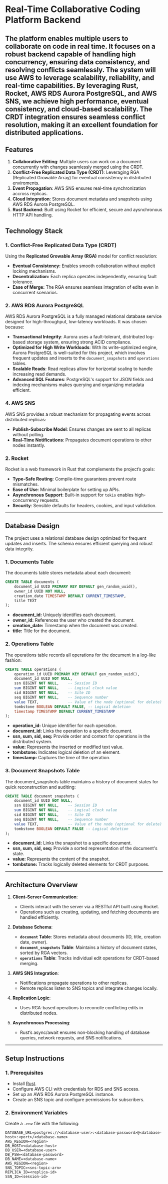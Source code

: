 # Real-Time Collaborative Coding Platform Backend
The platform enables multiple users to collaborate on code in real time. It focuses on a robust backend capable of handling high concurrency, ensuring data consistency, and resolving conflicts seamlessly. The system will use AWS to leverage scalability, reliability, and real-time capabilities. By leveraging Rust, Rocket, AWS RDS Aurora PostgreSQL, and AWS SNS, we achieve high performance, eventual consistency, and cloud-based scalability. The CRDT integration ensures seamless conflict resolution, making it an excellent foundation for distributed applications.
---
## Features
1. **Collaborative Editing**: Multiple users can work on a document concurrently with changes seamlessly merged using the CRDT.
2. **Conflict-Free Replicated Data Type (CRDT)**: Leveraging RGA (Replicated Growable Array) for eventual consistency in distributed enviroments.
3. **Event Propagation**: AWS SNS ensures real-time synchronization accross replicas.
4. **Cloud Integration**: Stores document metadata and snapshots using AWS RDS Aurora PostgreSQL.
5. **Rust Backend**: Built using Rocket for efficient, secure and aysnchronous HTTP API handling.

## Technology Stack
### 1. Conflict-Free Replicated Data Type (CRDT)
Using the **Replicated Growable Array (RGA)** model for conflict resolution:
- **Eventual Consistency:** Enables smooth collaboration without explicit locking mechanisms.
- **Decentralization:** Each replica operates independently, ensuring fault tolerance.
- **Ease of Merge:** The RGA ensures seamless integration of edits even in concurrent scenarios.

### 2. AWS RDS Aurora PostgreSQL
AWS RDS Aurora PostgreSQL is a fully managed relational database service designed for high-throughput, low-latency workloads. 
It was chosen because:
- **Transactional Integrity**: Aurora uses a fault-tolerant, distributed log-based storage system, ensuring strong ACID compliance.
- **Optimized for High Write Workloads**: With its write-optimized engine, Aurora PostgreSQL is well-suited for this project, which involves frequent updates and inserts to the `document_snapshots` and `operations` tables.
- **Scalable Reads**: Read replicas allow for horizontal scaling to handle increasing read demands.
- **Advanced SQL Features**: PostgreSQL's support for JSON fields and indexing mechanisms makes querying and organizing metadata efficient.

### **4. AWS SNS**
AWS SNS provides a robust mechanism for propagating events across distributed replicas:
- **Publish-Subscribe Model**: Ensures changes are sent to all replicas without polling.
- **Real-Time Notifications**: Propagates document operations to other nodes instantly.

### **2. Rocket**
Rocket is a web framework in Rust that complements the project’s goals:
- **Type-Safe Routing**: Compile-time guarantees prevent route mismatches.
- **Ease of Use**: Minimal boilerplate for setting up APIs.
- **Asynchronous Support**: Built-in support for `tokio` enables high-concurrency requests.
- **Security**: Sensible defaults for headers, cookies, and input validation.

---
## Database Design
The project uses a relational database design optimized for frequent updates and inserts. The schema ensures efficient querying and robust data integrity.

### 1. Documents Table
The documents table stores metadata about each document:
```sql
CREATE TABLE documents (
    document_id UUID PRIMARY KEY DEFAULT gen_random_uuid(),
    owner_id UUID NOT NULL,
    creation_date TIMESTAMP DEFAULT CURRENT_TIMESTAMP,
    title TEXT
);
```
- **document_id:** Uniquely identifies each document.
- **owner_id:** References the user who created the document.
- **creation_date:** Timestamp when the document was created.
- **title:** Title for the document.

### 2. Operations Table
The operations table records all operations for the document in a log-like fashion:
```sql
CREATE TABLE operations (
    operation_id UUID PRIMARY KEY DEFAULT gen_random_uuid(),
    document_id UUID NOT NULL,
    ssn BIGINT NOT NULL,    -- Session ID
    sum BIGINT NOT NULL,    -- Logical clock value
    sid BIGINT NOT NULL,    -- Site ID
    seq BIGINT NOT NULL,    -- Sequence number
    value TEXT,             -- Value of the node (optional for delete)
    tombstone BOOLEAN DEFAULT FALSE, -- Logical deletion
    timestamp TIMESTAMP DEFAULT CURRENT_TIMESTAMP
);
```
- **operation_id:** Unique identifier for each operation.
- **document_id:** Links the operation to a specific document.
- **ssn, sum, sid, seq:** Provide order and context for operations in the distributed system.
- **value:** Represents the inserted or modified text value.
- **tombstone:** Indicates logical deletion of an element.
- **timestamp:** Captures the time of the operation.

### 3. Document Snapshots Table
The document_snapshots table maintains a history of document states for quick reconstruction and auditing:
```sql
CREATE TABLE document_snapshots (
    document_id UUID NOT NULL,
    ssn BIGINT NOT NULL,    -- Session ID
    sum BIGINT NOT NULL,    -- Logical clock value
    sid BIGINT NOT NULL,    -- Site ID
    seq BIGINT NOT NULL,    -- Sequence number
    value TEXT,             -- Value of the node (optional for delete)
    tombstone BOOLEAN DEFAULT FALSE -- Logical deletion
);
```
- **document_id:** Links the snapshot to a specific document.
- **ssn, sum, sid, seq:** Provide a sorted representation of the document's state.
- **value:** Represents the content of the snapshot.
- **tombstone:** Tracks logically deleted elements for CRDT purposes.
---
## Architecture Overview

1. **Client-Server Communication**:
   - Clients interact with the server via a RESTful API built using Rocket.
   - Operations such as creating, updating, and fetching documents are handled efficiently.

2. **Database Schema**:
   - **`document` Table**: Stores metadata about documents (ID, title, creation date, owner).
   - **`document_snapshots` Table**: Maintains a history of document states, sorted by RGA vectors.
   - **`operations` Table**: Tracks individual edit operations for CRDT-based merging.

3. **AWS SNS Integration**:
   - Notifications propagate operations to other replicas.
   - Remote replicas listen to SNS topics and integrate changes locally.

4. **Replication Logic**:
   - Uses RGA-based operations to reconcile conflicting edits in distributed nodes.

5. **Asynchronous Processing**:
   - Rust’s async/await ensures non-blocking handling of database queries, network requests, and SNS notifications.

---
## Setup Instructions

### **1. Prerequisites**
- Install [Rust](https://www.rust-lang.org/tools/install).
- Configure AWS CLI with credentials for RDS and SNS access.
- Set up an AWS RDS Aurora PostgreSQL instance.
- Create an SNS topic and configure permissions for subscribers.

### **2. Environment Variables**
Create a `.env` file with the following:
```env
DATABASE_URL=postgres://<database-user>:<database-password>@<database-host>:<port>/<database-name>
AWS_REGION=<region>
DB_HOST=<database-host>
DB_USER=<database-user>
DB_PSW=<database-password>
DB_NAME=<database-name>
AWS_REGION=<region>
SNS_TOPIC=<sns-topic-arn>
REPLICA_ID=<replica-id>
SSN_ID=<session-id>




